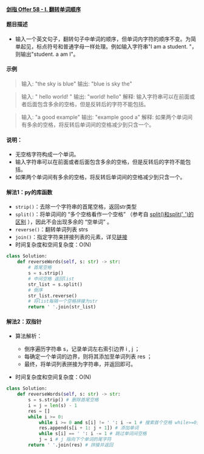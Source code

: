 #### [剑指 Offer 58 - I. 翻转单词顺序](https://leetcode-cn.com/problems/fan-zhuan-dan-ci-shun-xu-lcof/)

#### 题目描述

- 输入一个英文句子，翻转句子中单词的顺序，但单词内字符的顺序不变。为简单起见，标点符号和普通字母一样处理。例如输入字符串"I am a student. "，则输出"student. a am I"。

#### 示例

> 输入: "the sky is blue"
> 输出: "blue is sky the"

>输入: "  hello world!  "
>输出: "world! hello"
>解释: 输入字符串可以在前面或者后面包含多余的空格，但是反转后的字符不能包括。

> 输入: "a good   example"
> 输出: "example good a"
> 解释: 如果两个单词间有多余的空格，将反转后单词间的空格减少到只含一个。

#### 说明：

- 无空格字符构成一个单词。
- 输入字符串可以在前面或者后面包含多余的空格，但是反转后的字符不能包括。
- 如果两个单词间有多余的空格，将反转后单词间的空格减少到只含一个。

#### 解法1：py的库函数

- `strip()`：去除一个字符串的首尾空格，返回str类型
- `split()`：将单词间的 “多个空格看作一个空格” （参考自 [split()和split(' ')的区别](https://www.cnblogs.com/python-coder/p/10073329.html) ），因此不会出现多余的 “空单词” 。
- `reverse()`：翻转单词列表 strs 
- `join()`：指定字符来拼接列表的元素，详见[链接](https://www.runoob.com/python/att-string-join.html)
- 时间复杂度和空间复杂度：O(N)

```python
class Solution:
    def reverseWords(self, s: str) -> str:
        # 首尾空格
        s = s.strip()
        # 中间空格 返回list
        str_list = s.split()
        # 倒序
        str_list.reverse()
        # 将list每隔一个空格拼接为str
        return ' '.join(str_list)
```

#### 解法2：双指针

- 算法解析：
  - 倒序遍历字符串 s，记录单词左右索引边界 i , j ；
  - 每确定一个单词的边界，则将其添加至单词列表 res ；
  - 最终，将单词列表拼接为字符串，并返回即可。

- 时间复杂度和空间复杂度：O(N)

```python
class Solution:
    def reverseWords(self, s: str) -> str:
        s = s.strip() # 删除首尾空格
        i = j = len(s) - 1
        res = []
        while i >= 0:
            while i >= 0 and s[i] != ' ': i -= 1 # 搜索首个空格 while>=0处理最后一个单词情况
            res.append(s[i + 1: j + 1]) # 添加单词
            while s[i] == ' ': i -= 1 # 跳过单词间空格
            j = i # j 指向下个单词的尾字符
        return ' '.join(res) # 拼接并返回
```

